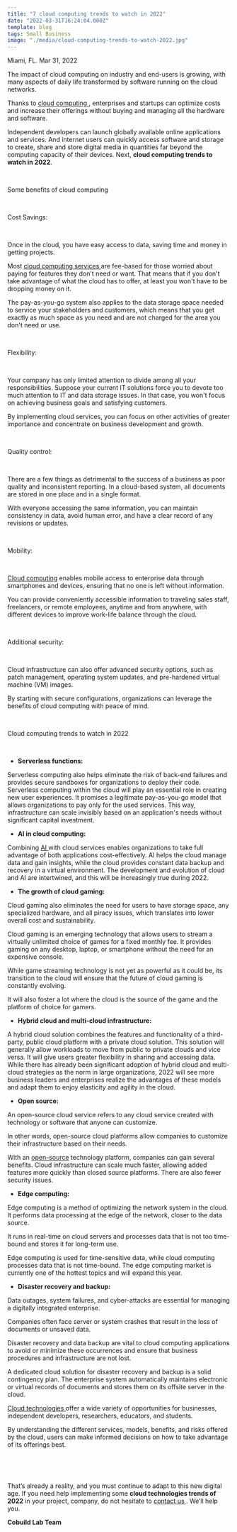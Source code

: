 ```yaml
---
title: "7 cloud computing trends to watch in 2022"
date: "2022-03-31T16:24:04.000Z"
template: blog
tags: Small Business
image: "./media/cloud-computing-trends-to-watch-2022.jpg"
---
```


Miami, FL. Mar 31, 2022



The impact of cloud computing on industry and end-users is growing, with many aspects of daily life transformed by software running on the cloud networks. 

Thanks to <a target="_blank" href="cobuildlab.com/blog/cloud-computing-for-the-logistics-industry/"> cloud computing </a>, enterprises and startups can optimize costs and increase their offerings without buying and managing all the hardware and software. 

Independent developers can launch globally available online applications and services. And internet users can quickly access software and storage to create, share and store digital media in quantities far beyond the computing capacity of their devices. Next, **cloud computing trends to watch in 2022**.

<br>

<title-2>Some benefits of cloud computing</title-2>

<br>

<title-3>Cost Savings:</title-3>

<br>

Once in the cloud, you have easy access to data, saving time and money in getting projects. 

Most <a target="_blank" href="https://www.cobuildlab.com/services/"> cloud computing services </a> are fee-based for those worried about paying for features they don't need or want. That means that if you don't take advantage of what the cloud has to offer, at least you won't have to be dropping money on it. 

The pay-as-you-go system also applies to the data storage space needed to service your stakeholders and customers, which means that you get exactly as much space as you need and are not charged for the area you don't need or use.

<br>

<title-3>Flexibility:</title-3>

<br>

Your company has only limited attention to divide among all your responsibilities. Suppose your current IT solutions force you to devote too much attention to IT and data storage issues. In that case, you won't focus on achieving business goals and satisfying customers.

By implementing cloud services, you can focus on other activities of greater importance and concentrate on business development and growth.

<br>

<title-3>Quality control:</title-3>

<br>

There are a few things as detrimental to the success of a business as poor quality and inconsistent reporting. In a cloud-based system, all documents are stored in one place and in a single format. 

With everyone accessing the same information, you can maintain consistency in data, avoid human error, and have a clear record of any revisions or updates.

<br>

<title-3>Mobility:</title-3>

<br>

<a target="_blank" href="https://www.cobuildlab.com/blog/cloud-logistics-software-solution/"> Cloud computing</a> enables mobile access to enterprise data through smartphones and devices, ensuring that no one is left without information. 

You can provide conveniently accessible information to traveling sales staff, freelancers, or remote employees, anytime and from anywhere, with different devices to improve work-life balance through the cloud.

<br>

<title-3>Additional security:</title-3>

<br>

Cloud infrastructure can also offer advanced security options, such as patch management, operating system updates, and pre-hardened virtual machine (VM) images. 

By starting with secure configurations, organizations can leverage the benefits of cloud computing with peace of mind.

<br>

<title-2>Cloud computing trends to watch in 2022</title-2>

<br>

* **Serverless functions:**

Serverless computing also helps eliminate the risk of back-end failures and provides secure sandboxes for organizations to deploy their code. Serverless computing within the cloud will play an essential role in creating new user experiences. It promises a legitimate pay-as-you-go model that allows organizations to pay only for the used services. This way, infrastructure can scale invisibly based on an application's needs without significant capital investment.

* **AI in cloud computing:**

Combining <a target="_blank" href="https://www.cobuildlab.com/services/artificial-intelligence-development">  AI </a> with cloud services enables organizations to take full advantage of both applications cost-effectively. AI helps the cloud manage data and gain insights, while the cloud provides constant data backup and recovery in a virtual environment. The development and evolution of cloud and AI are intertwined, and this will be increasingly true during 2022.

* **The growth of cloud gaming:**

Cloud gaming also eliminates the need for users to have storage space, any specialized hardware, and all piracy issues, which translates into lower overall cost and sustainability. 

Cloud gaming is an emerging technology that allows users to stream a virtually unlimited choice of games for a fixed monthly fee. It provides gaming on any desktop, laptop, or smartphone without the need for an expensive console. 

While game streaming technology is not yet as powerful as it could be, its transition to the cloud will ensure that the future of cloud gaming is constantly evolving. 

It will also foster a lot where the cloud is the source of the game and the platform of choice for gamers.

* **Hybrid cloud and multi-cloud infrastructure:**

A hybrid cloud solution combines the features and functionality of a third-party, public cloud platform with a private cloud solution. This solution will generally allow workloads to move from public to private clouds and vice versa. It will give users greater flexibility in sharing and accessing data. While there has already been significant adoption of hybrid cloud and multi-cloud strategies as the norm in large organizations, 2022 will see more business leaders and enterprises realize the advantages of these models and adapt them to enjoy elasticity and agility in the cloud. 

* **Open source:**

An open-source cloud service refers to any cloud service created with technology or software that anyone can customize. 

In other words, open-source cloud platforms allow companies to customize their infrastructure based on their needs. 

With an <a target="_blank" href="https://www.cobuildlab.com/blog/software-open-source-vs-proprietary-software/"> open-source</a> technology platform, companies can gain several benefits. Cloud infrastructure can scale much faster, allowing added features more quickly than closed source platforms. There are also fewer security issues. 

* **Edge computing:**

Edge computing is a method of optimizing the network system in the cloud. It performs data processing at the edge of the network, closer to the data source. 

It runs in real-time on cloud servers and processes data that is not too time-bound and stores it for long-term use. 

Edge computing is used for time-sensitive data, while cloud computing processes data that is not time-bound. The edge computing market is currently one of the hottest topics and will expand this year.

* **Disaster recovery and backup:**

Data outages, system failures, and cyber-attacks are essential for managing a digitally integrated enterprise. 

Companies often face server or system crashes that result in the loss of documents or unsaved data. 

Disaster recovery and data backup are vital to cloud computing applications to avoid or minimize these occurrences and ensure that business procedures and infrastructure are not lost. 

A dedicated cloud solution for disaster recovery and backup is a solid contingency plan. The enterprise system automatically maintains electronic or virtual records of documents and stores them on its offsite server in the cloud.

<a target="_blank" href="https://www.cobuildlab.com/blog/how-to-boost-your-business-with-cloud-based-technology/">  Cloud technologies </a> offer a wide variety of opportunities for businesses, independent developers, researchers, educators, and students. 

By understanding the different services, models, benefits, and risks offered by the cloud, users can make informed decisions on how to take advantage of its offerings best. 

<br>

<youtube-video id="cu4rJJbjIVA"></youtube-video>

<br>

That’s already a reality, and you must continue to adapt to this new digital age. If you need help implementing some **cloud technologies trends of 2022** in your project, company, do not hesitate to <a target="_blank" href="https://www.cobuildlab.com/">  contact us </a>. We’ll help you.

**Cobuild Lab Team**


